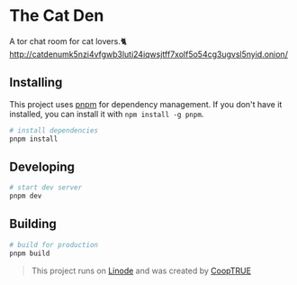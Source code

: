 # The Cat Den

A tor chat room for cat lovers.🐈
<http://catdenumk5nzi4vfgwb3luti24iqwsjtff7xolf5o54cg3ugvsl5nyid.onion/>

## Installing

This project uses [pnpm](https://pnpm.io/) for dependency management. If you don't have it installed, you can install it with `npm install -g pnpm`.

```bash
# install dependencies
pnpm install
```

## Developing

```bash
# start dev server
pnpm dev
```

## Building

```bash
# build for production
pnpm build
```

> This project runs on [Linode](https://linode.com/) and was created by [CoopTRUE](https://github.com/CoopTRUE)
